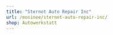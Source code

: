 ```yaml
---
title: "Sternot Auto Repair Inc"
url: /mosinee/sternot-auto-repair-inc/
shop: Autowerkstatt
---
```

